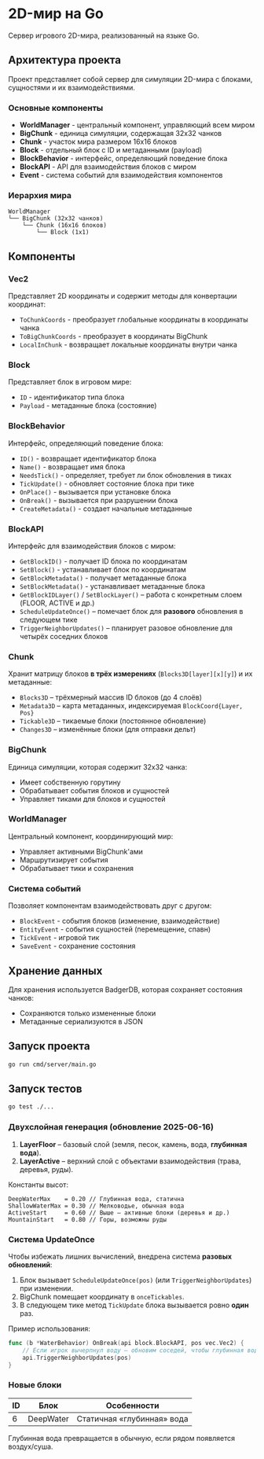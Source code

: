 # 2D-мир на Go

Сервер игрового 2D-мира, реализованный на языке Go.

## Архитектура проекта

Проект представляет собой сервер для симуляции 2D-мира с блоками, сущностями и их взаимодействиями.

### Основные компоненты

- **WorldManager** - центральный компонент, управляющий всем миром
- **BigChunk** - единица симуляции, содержащая 32x32 чанков
- **Chunk** - участок мира размером 16x16 блоков
- **Block** - отдельный блок с ID и метаданными (payload)
- **BlockBehavior** - интерфейс, определяющий поведение блока
- **BlockAPI** - API для взаимодействия блоков с миром
- **Event** - система событий для взаимодействия компонентов

### Иерархия мира

```
WorldManager
└── BigChunk (32x32 чанков)
    └── Chunk (16x16 блоков)
        └── Block (1x1)
```

## Компоненты

### Vec2

Представляет 2D координаты и содержит методы для конвертации координат:
- `ToChunkCoords` - преобразует глобальные координаты в координаты чанка
- `ToBigChunkCoords` - преобразует в координаты BigChunk
- `LocalInChunk` - возвращает локальные координаты внутри чанка

### Block

Представляет блок в игровом мире:
- `ID` - идентификатор типа блока
- `Payload` - метаданные блока (состояние)

### BlockBehavior

Интерфейс, определяющий поведение блока:
- `ID()` - возвращает идентификатор блока
- `Name()` - возвращает имя блока
- `NeedsTick()` - определяет, требует ли блок обновления в тиках
- `TickUpdate()` - обновляет состояние блока при тике
- `OnPlace()` - вызывается при установке блока
- `OnBreak()` - вызывается при разрушении блока
- `CreateMetadata()` - создает начальные метаданные

### BlockAPI

Интерфейс для взаимодействия блоков с миром:
- `GetBlockID()` - получает ID блока по координатам
- `SetBlock()` - устанавливает блок по координатам
- `GetBlockMetadata()` - получает метаданные блока
- `SetBlockMetadata()` - устанавливает метаданные блока
- `GetBlockIDLayer()` / `SetBlockLayer()` – работа с конкретным слоем (FLOOR, ACTIVE и др.)
- `ScheduleUpdateOnce()` – помечает блок для **разового** обновления в следующем тике
- `TriggerNeighborUpdates()` – планирует разовое обновление для четырёх соседних блоков

### Chunk

Хранит матрицу блоков **в трёх измерениях** (`Blocks3D[layer][x][y]`) и их метаданные:
- `Blocks3D` – трёхмерный массив ID блоков (до 4 слоёв)
- `Metadata3D` – карта метаданных, индексируемая `BlockCoord{Layer, Pos}`
- `Tickable3D` – тикаемые блоки (постоянное обновление)
- `Changes3D` – изменённые блоки (для отправки дельт)

### BigChunk

Единица симуляции, которая содержит 32x32 чанка:
- Имеет собственную горутину
- Обрабатывает события блоков и сущностей
- Управляет тиками для блоков и сущностей

### WorldManager

Центральный компонент, координирующий мир:
- Управляет активными BigChunk'ами
- Маршрутизирует события
- Обрабатывает тики и сохранения

### Система событий

Позволяет компонентам взаимодействовать друг с другом:
- `BlockEvent` - события блоков (изменение, взаимодействие)
- `EntityEvent` - события сущностей (перемещение, спавн)
- `TickEvent` - игровой тик
- `SaveEvent` - сохранение состояния

## Хранение данных

Для хранения используется BadgerDB, которая сохраняет состояния чанков:
- Сохраняются только измененные блоки
- Метаданные сериализуются в JSON

## Запуск проекта

```bash
go run cmd/server/main.go
```

## Запуск тестов

```bash
go test ./...
```

### Двухслойная генерация (обновление 2025-06-16)

1. **LayerFloor** – базовый слой (земля, песок, камень, вода, **глубинная вода**).
2. **LayerActive** – верхний слой с объектами взаимодействия (трава, деревья, руды).

Константы высот:
```
DeepWaterMax    = 0.20 // Глубинная вода, статична
ShallowWaterMax = 0.30 // Мелководье, обычная вода
ActiveStart     = 0.60 // Выше — активные блоки (деревья и др.)
MountainStart   = 0.80 // Горы, возможны руды
```

### Система UpdateOnce

Чтобы избежать лишних вычислений, внедрена система **разовых обновлений**:
1. Блок вызывает `ScheduleUpdateOnce(pos)` (или `TriggerNeighborUpdates`) при изменении.
2. BigChunk помещает координату в `onceTickables`.
3. В следующем тике метод `TickUpdate` блока вызывается ровно **один** раз.

Пример использования:
```go
func (b *WaterBehavior) OnBreak(api block.BlockAPI, pos vec.Vec2) {
    // Если игрок вычерпнул воду – обновим соседей, чтобы глубинная вода превратилась в обычную
    api.TriggerNeighborUpdates(pos)
}
```

### Новые блоки

| ID | Блок            | Особенности               |
|----|-----------------|---------------------------|
| 6  | DeepWater       | Статичная «глубинная» вода|

Глубинная вода превращается в обычную, если рядом появляется воздух/суша. 